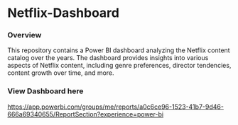 # Netflix-Dashboard
### Overview

This repository contains a Power BI dashboard analyzing the Netflix content catalog over the years. The dashboard provides insights into various aspects of Netflix content, including genre preferences, director tendencies, content growth over time, and more.

### View Dashboard here

https://app.powerbi.com/groups/me/reports/a0c6ce96-1523-41b7-9d46-666a69340655/ReportSection?experience=power-bi
